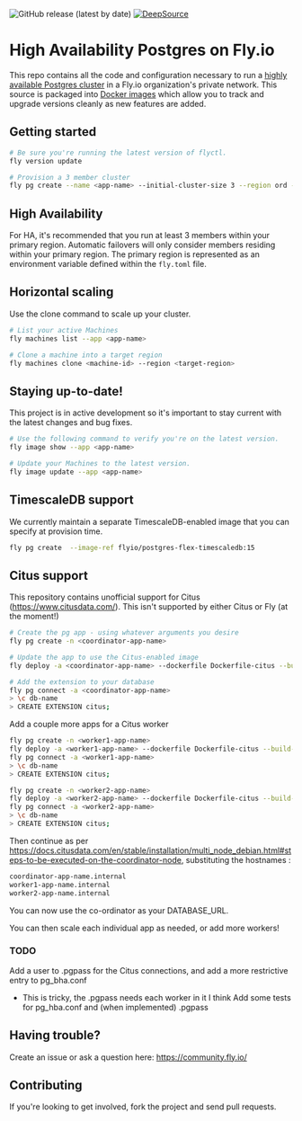 ![GitHub release (latest by date)](https://img.shields.io/github/v/release/fly-apps/postgres-flex)
[![DeepSource](https://deepsource.io/gh/fly-apps/postgres-flex.svg/?label=active+issues&token=VOdkBvMAf90cLzNVB3k0WpJC)](https://deepsource.io/gh/fly-apps/postgres-flex/?ref=repository-badge)

# High Availability Postgres on Fly.io
This repo contains all the code and configuration necessary to run a [highly available Postgres cluster](https://fly.io/docs/postgres/) in a Fly.io organization's private network. This source is packaged into [Docker images](https://hub.docker.com/r/flyio/postgres-flex/tags) which allow you to track and upgrade versions cleanly as new features are added.


## Getting started
```bash
# Be sure you're running the latest version of flyctl.
fly version update

# Provision a 3 member cluster
fly pg create --name <app-name> --initial-cluster-size 3 --region ord --flex
```

## High Availability
For HA, it's recommended that you run at least 3 members within your primary region. Automatic failovers will only consider members residing within your primary region. The primary region is represented as an environment variable defined within the `fly.toml` file.

## Horizontal scaling
Use the clone command to scale up your cluster.
```bash
# List your active Machines
fly machines list --app <app-name>

# Clone a machine into a target region
fly machines clone <machine-id> --region <target-region>
```

## Staying up-to-date!
This project is in active development so it's important to stay current with the latest changes and bug fixes.

```bash
# Use the following command to verify you're on the latest version.
fly image show --app <app-name>

# Update your Machines to the latest version.
fly image update --app <app-name>

```

## TimescaleDB support
We currently maintain a separate TimescaleDB-enabled image that you can specify at provision time.

```bash
fly pg create  --image-ref flyio/postgres-flex-timescaledb:15
```

## Citus support
This repository contains unofficial support for Citus (https://www.citusdata.com/).  This isn't supported by either
Citus or Fly (at the moment!)

```bash
# Create the pg app - using whatever arguments you desire
fly pg create -n <coordinator-app-name>

# Update the app to use the Citus-enabled image
fly deploy -a <coordinator-app-name> --dockerfile Dockerfile-citus --build-arg VERSION=v0.0.43

# Add the extension to your database
fly pg connect -a <coordinator-app-name>
> \c db-name
> CREATE EXTENSION citus;
```

Add a couple more apps for a Citus worker

```bash
fly pg create -n <worker1-app-name>
fly deploy -a <worker1-app-name> --dockerfile Dockerfile-citus --build-arg VERSION=v0.0.43
fly pg connect -a <worker1-app-name>
> \c db-name
> CREATE EXTENSION citus;
```

```bash
fly pg create -n <worker2-app-name>
fly deploy -a <worker2-app-name> --dockerfile Dockerfile-citus --build-arg VERSION=v0.0.43
fly pg connect -a <worker2-app-name>
> \c db-name
> CREATE EXTENSION citus;
```

Then continue as per https://docs.citusdata.com/en/stable/installation/multi_node_debian.html#steps-to-be-executed-on-the-coordinator-node, substituting the hostnames :

```bash
coordinator-app-name.internal
worker1-app-name.internal
worker2-app-name.internal
```

You can now use the co-ordinator as your DATABASE_URL.

You can then scale each individual app as needed, or add more workers!

### TODO

Add a user to .pgpass for the Citus connections, and add a more restrictive entry to pg_bha.conf
 - This is tricky, the .pgpass needs each worker in it I think
Add some tests for pg_hba.conf and (when implemented) .pgpass

## Having trouble?
Create an issue or ask a question here: https://community.fly.io/

## Contributing
If you're looking to get involved, fork the project and send pull requests.
